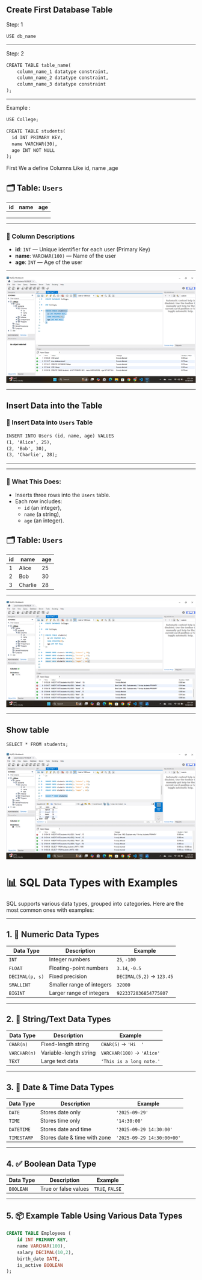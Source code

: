 ## Create First Database Table 

Step: 1 

```markdown
USE db_name
```

<hr>

Step: 2

```markdown
CREATE TABLE table_name(
    column_name_1 datatype constraint,
    column_name_2 datatype constraint,
    column_name_3 datatype constraint
);
```

<hr>

Example :

```markdown
USE College;
```

```markdown
CREATE TABLE students(
  id INT PRIMARY KEY,
  name VARCHAR(30),
  age INT NOT NULL
);
```

First We a define Columns
Like id, name ,age


## 🗂️ Table: `Users`

| id | name    | age |
|----|---------|-----|
|    |         |     |
|    |         |     |
|    |         |     |
----------------------

### 📄 Column Descriptions

- **id**: `INT` — Unique identifier for each user (Primary Key)
- **name**: `VARCHAR(100)` — Name of the user
- **age**: `INT` — Age of the user

<hr>

![alt text](images/03.png)

<hr>

## Insert Data into the Table

### 📝 Insert Data into `Users` Table


```markdown
INSERT INTO Users (id, name, age) VALUES
(1, 'Alice', 25),
(2, 'Bob', 30),
(3, 'Charlie', 28);
```

<hr>


---

### 🔎 What This Does:

- Inserts three rows into the `Users` table.
- Each row includes:
  - `id` (an integer),
  - `name` (a string),
  - `age` (an integer).

## 🗂️ Table: `Users`

| id | name    | age |
|----|---------|-----|
| 1  | Alice   | 25  |
| 2  | Bob     | 30  |
| 3  | Charlie | 28  |


<hr>

![alt text](images/04.png)

<hr>

## Show table 

```markdown
SELECT * FROM students;
```
![alt text](images/05.png)


# 📊 SQL Data Types with Examples

SQL supports various data types, grouped into categories. Here are the most common ones with examples:

---

## 1. 🔢 Numeric Data Types

| Data Type | Description                  | Example           |
|-----------|------------------------------|-------------------|
| `INT`     | Integer numbers              | `25`, `-100`      |
| `FLOAT`   | Floating-point numbers       | `3.14`, `-0.5`    |
| `DECIMAL(p, s)` | Fixed precision         | `DECIMAL(5,2)` → `123.45` |
| `SMALLINT`| Smaller range of integers    | `32000`           |
| `BIGINT`  | Larger range of integers     | `9223372036854775807` |

---

## 2. 📝 String/Text Data Types

| Data Type    | Description                    | Example             |
|--------------|--------------------------------|---------------------|
| `CHAR(n)`    | Fixed-length string            | `CHAR(5)` → `'Hi  '` |
| `VARCHAR(n)` | Variable-length string         | `VARCHAR(100)` → `'Alice'` |
| `TEXT`       | Large text data                | `'This is a long note.'` |

---

## 3. 📅 Date & Time Data Types

| Data Type     | Description                  | Example                  |
|---------------|------------------------------|--------------------------|
| `DATE`        | Stores date only             | `'2025-09-29'`           |
| `TIME`        | Stores time only             | `'14:30:00'`             |
| `DATETIME`    | Stores date and time         | `'2025-09-29 14:30:00'`  |
| `TIMESTAMP`   | Stores date & time with zone | `'2025-09-29 14:30:00+00'` |

---

## 4. ✅ Boolean Data Type

| Data Type | Description         | Example   |
|-----------|---------------------|-----------|
| `BOOLEAN` | True or false values | `TRUE`, `FALSE` |

---

## 5. 📦 Example Table Using Various Data Types

```sql
CREATE TABLE Employees (
    id INT PRIMARY KEY,
    name VARCHAR(100),
    salary DECIMAL(10,2),
    birth_date DATE,
    is_active BOOLEAN
);
```
